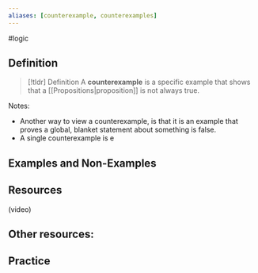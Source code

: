 ```yaml
---
aliases: [counterexample, counterexamples]
--- 
```


#logic 

## Definition 

> [!tldr] Definition
> A **counterexample** is a specific example that shows that a [[Propositions|proposition]] is not always true. 

Notes: 
* Another way to view a counterexample, is that it is an example that proves a global, blanket statement about something is false. 
* A single counterexample is e

## Examples and Non-Examples

## Resources 

(video)

Other resources: 
- 

## Practice 
